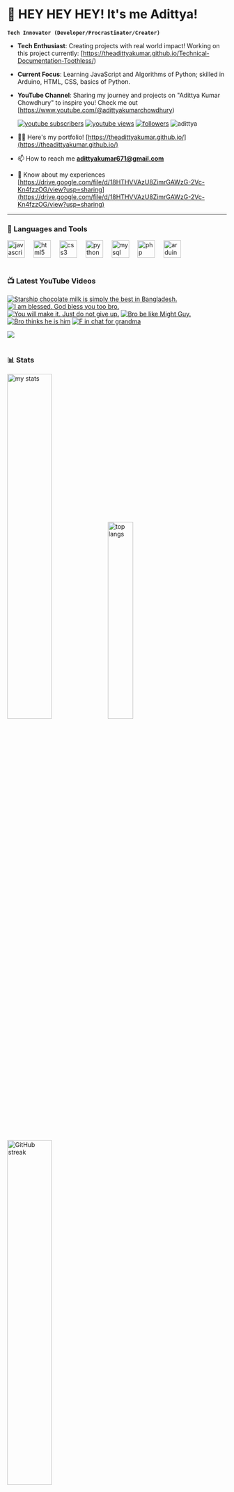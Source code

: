 # 👑 HEY HEY HEY! It's me Adittya!

**`Tech Innovator (Developer/Procrastinator/Creator)`**

- **Tech Enthusiast**: Creating projects with real world impact! Working on this project currently: [https://theadittyakumar.github.io/Technical-Documentation-Toothless/)
- **Current Focus**: Learning JavaScript and Algorithms of Python; skilled in Arduino, HTML, CSS, basics of Python.
- **YouTube Channel**: Sharing my journey and projects on "Adittya Kumar Chowdhury" to inspire you! Check me out [https://www.youtube.com/@adittyakumarchowdhury) 

   <p align="left">
      <a href="https://www.youtube.com/channel/UCu68HfYtlcXFI7kNhnSdspA?sub_confirmation=1">
         <img alt="youtube subscribers" title="Subscribe to my YouTube channel" src="https://custom-icon-badges.demolab.com/youtube/channel/subscribers/UCu68HfYtlcXFI7kNhnSdspA?color=%23E05D44&label=SUBSCRIBE&logo=video&logoColor=white&style=for-the-badge&labelColor=CE4630"/></a> 
      <a href="https://www.youtube.com/c/adittyakumarchowdhury">
         <img alt="youtube views" title="YouTube views" src="https://custom-icon-badges.demolab.com/youtube/channel/views/UCu68HfYtlcXFI7kNhnSdspA?color=%23E1AD0E&logo=eye&logoColor=white&style=for-the-badge&labelColor=C79600"/></a> 
      <a href="https://github.com/TheAdittyaKumar?tab=followers">
         <img alt="followers" title="Follow me on Github" src="https://custom-icon-badges.demolab.com/github/followers/TheAdittyaKumar?color=236ad3&labelColor=1155ba&style=for-the-badge&logo=person-add&label=Follow&logoColor=white"/></a>
      <img src="https://komarev.com/ghpvc/?username=TheAdittyaKumar&label=Profile%20views&color=0e75b6&style=flat" alt="adittya" />
   </p>


- 👨‍💻 Here's my portfolio! [https://theadittyakumar.github.io/](https://theadittyakumar.github.io/)

- 📫 How to reach me **adittyakumar671@gmail.com**

- 📄 Know about my experiences [https://drive.google.com/file/d/18HTHVVAzU8ZimrGAWzG-2Vc-Kn4fzzOG/view?usp=sharing](https://drive.google.com/file/d/18HTHVVAzU8ZimrGAWzG-2Vc-Kn4fzzOG/view?usp=sharing)

---

### 🧰 Languages and Tools

<div align="left">
  <img src="https://cdn.jsdelivr.net/gh/devicons/devicon/icons/javascript/javascript-original.svg" height="40" alt="javascript logo"  />
  <img width="12" />
  <img src="https://cdn.jsdelivr.net/gh/devicons/devicon/icons/html5/html5-original.svg" height="40" alt="html5 logo"  />
  <img width="12" />
  <img src="https://cdn.jsdelivr.net/gh/devicons/devicon/icons/css3/css3-original.svg" height="40" alt="css3 logo"  />
  <img width="12" />
  <img src="https://cdn.jsdelivr.net/gh/devicons/devicon/icons/python/python-original.svg" height="40" alt="python logo"  />
  <img width="12" />
  <img src="https://cdn.jsdelivr.net/gh/devicons/devicon/icons/mysql/mysql-original.svg" height="40" alt="mysql logo"  />
  <img width="12" />
  <img src="https://cdn.jsdelivr.net/gh/devicons/devicon/icons/php/php-original.svg" height="40" alt="php logo"  />
  <img width="12" />
  <img src="https://cdn.jsdelivr.net/gh/devicons/devicon/icons/arduino/arduino-original.svg" height="40" alt="arduino logo"  />
</div>


#

### 📺 Latest YouTube Videos

<!-- BEGIN YOUTUBE-CARDS -->
[![Starship chocolate milk is simply the best in Bangladesh.](https://ytcards.demolab.com/?id=t78w7rKTmxg&title=Starship+chocolate+milk+is+simply+the+best+in+Bangladesh.&lang=en&timestamp=1746958604&background_color=%230d1117&title_color=%23ffffff&stats_color=%23dedede&max_title_lines=1&width=250&border_radius=5 "Starship chocolate milk is simply the best in Bangladesh.")](https://www.youtube.com/watch?v=t78w7rKTmxg)
[![I am blessed. God bless you too bro.](https://ytcards.demolab.com/?id=EuSgffni8og&title=I+am+blessed.+God+bless+you+too+bro.&lang=en&timestamp=1746951905&background_color=%230d1117&title_color=%23ffffff&stats_color=%23dedede&max_title_lines=1&width=250&border_radius=5 "I am blessed. God bless you too bro.")](https://www.youtube.com/watch?v=EuSgffni8og)
[![You will make it. Just do not give up.](https://ytcards.demolab.com/?id=OEEr4Yer9IY&title=You+will+make+it.+Just+do+not+give+up.&lang=en&timestamp=1746891723&background_color=%230d1117&title_color=%23ffffff&stats_color=%23dedede&max_title_lines=1&width=250&border_radius=5 "You will make it. Just do not give up.")](https://www.youtube.com/watch?v=OEEr4Yer9IY)
[![Bro be like Might Guy.](https://ytcards.demolab.com/?id=b1o43xR4tyA&title=Bro+be+like+Might+Guy.&lang=en&timestamp=1746858305&background_color=%230d1117&title_color=%23ffffff&stats_color=%23dedede&max_title_lines=1&width=250&border_radius=5 "Bro be like Might Guy.")](https://www.youtube.com/watch?v=b1o43xR4tyA)
[![Bro thinks he is him](https://ytcards.demolab.com/?id=uemXb91EeWM&title=Bro+thinks+he+is+him&lang=en&timestamp=1746731926&background_color=%230d1117&title_color=%23ffffff&stats_color=%23dedede&max_title_lines=1&width=250&border_radius=5 "Bro thinks he is him")](https://www.youtube.com/watch?v=uemXb91EeWM)
[![F in chat for grandma](https://ytcards.demolab.com/?id=T4AHhUpIcls&title=F+in+chat+for+grandma&lang=en&timestamp=1746457170&background_color=%230d1117&title_color=%23ffffff&stats_color=%23dedede&max_title_lines=1&width=250&border_radius=5 "F in chat for grandma")](https://www.youtube.com/watch?v=T4AHhUpIcls)
<!-- END YOUTUBE-CARDS -->

[<img src="https://custom-icon-badges.demolab.com/badge/-Subscribe%20For%20More-red?style=for-the-badge&logo=video&logoColor=white"/>](https://www.youtube.com/channel/UCu68HfYtlcXFI7kNhnSdspA?sub_confirmation=1)

#

### 📊 Stats

<div align="left">
  <img alt="my stats" width="45%" src="https://github-readme-stats.vercel.app/api?username=TheAdittyaKumar&show_icons=true&hide_border=true&theme=vision-friendly-dark" />
  <img alt="top langs" width="34%" src="https://github-readme-stats.vercel.app/api/top-langs/?username=TheAdittyaKumar&layout=compact&hide_border=true&theme=vision-friendly-dark" />
  <img alt="GitHub streak" width="45%" src="https://github-readme-streak-stats.herokuapp.com/?user=TheAdittyaKumar&theme=vision-friendly-dark&hide_border=true" />

</div>



<!-- ![GitHub Streak](https://streak-stats.demolab.com?user=TheAdittyaKumar&theme=swift&border_radius=4.5) -->
#

